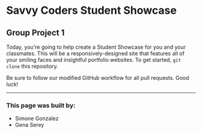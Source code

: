 # Savvy Coders Student Showcase
## Group Project 1

Today, you're going to help create a Student Showcase for you and your classmates. This will be a responsively-designed site that features all of your smiling faces and insightful portfolio websites. To get started, `git clone` this repository.

Be sure to follow our modified GitHub workflow for all pull requests. Good luck!

---

### This page was built by:

+ Simone Gonzalez
+ Gena Serey
